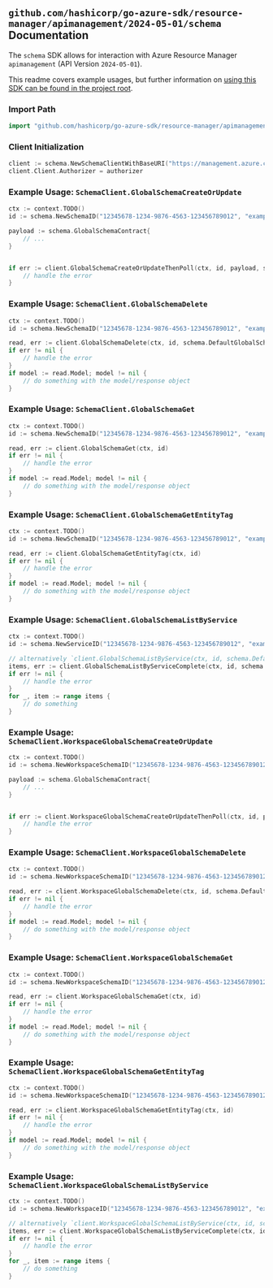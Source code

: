 
## `github.com/hashicorp/go-azure-sdk/resource-manager/apimanagement/2024-05-01/schema` Documentation

The `schema` SDK allows for interaction with Azure Resource Manager `apimanagement` (API Version `2024-05-01`).

This readme covers example usages, but further information on [using this SDK can be found in the project root](https://github.com/hashicorp/go-azure-sdk/tree/main/docs).

### Import Path

```go
import "github.com/hashicorp/go-azure-sdk/resource-manager/apimanagement/2024-05-01/schema"
```


### Client Initialization

```go
client := schema.NewSchemaClientWithBaseURI("https://management.azure.com")
client.Client.Authorizer = authorizer
```


### Example Usage: `SchemaClient.GlobalSchemaCreateOrUpdate`

```go
ctx := context.TODO()
id := schema.NewSchemaID("12345678-1234-9876-4563-123456789012", "example-resource-group", "serviceName", "schemaId")

payload := schema.GlobalSchemaContract{
	// ...
}


if err := client.GlobalSchemaCreateOrUpdateThenPoll(ctx, id, payload, schema.DefaultGlobalSchemaCreateOrUpdateOperationOptions()); err != nil {
	// handle the error
}
```


### Example Usage: `SchemaClient.GlobalSchemaDelete`

```go
ctx := context.TODO()
id := schema.NewSchemaID("12345678-1234-9876-4563-123456789012", "example-resource-group", "serviceName", "schemaId")

read, err := client.GlobalSchemaDelete(ctx, id, schema.DefaultGlobalSchemaDeleteOperationOptions())
if err != nil {
	// handle the error
}
if model := read.Model; model != nil {
	// do something with the model/response object
}
```


### Example Usage: `SchemaClient.GlobalSchemaGet`

```go
ctx := context.TODO()
id := schema.NewSchemaID("12345678-1234-9876-4563-123456789012", "example-resource-group", "serviceName", "schemaId")

read, err := client.GlobalSchemaGet(ctx, id)
if err != nil {
	// handle the error
}
if model := read.Model; model != nil {
	// do something with the model/response object
}
```


### Example Usage: `SchemaClient.GlobalSchemaGetEntityTag`

```go
ctx := context.TODO()
id := schema.NewSchemaID("12345678-1234-9876-4563-123456789012", "example-resource-group", "serviceName", "schemaId")

read, err := client.GlobalSchemaGetEntityTag(ctx, id)
if err != nil {
	// handle the error
}
if model := read.Model; model != nil {
	// do something with the model/response object
}
```


### Example Usage: `SchemaClient.GlobalSchemaListByService`

```go
ctx := context.TODO()
id := schema.NewServiceID("12345678-1234-9876-4563-123456789012", "example-resource-group", "serviceName")

// alternatively `client.GlobalSchemaListByService(ctx, id, schema.DefaultGlobalSchemaListByServiceOperationOptions())` can be used to do batched pagination
items, err := client.GlobalSchemaListByServiceComplete(ctx, id, schema.DefaultGlobalSchemaListByServiceOperationOptions())
if err != nil {
	// handle the error
}
for _, item := range items {
	// do something
}
```


### Example Usage: `SchemaClient.WorkspaceGlobalSchemaCreateOrUpdate`

```go
ctx := context.TODO()
id := schema.NewWorkspaceSchemaID("12345678-1234-9876-4563-123456789012", "example-resource-group", "serviceName", "workspaceId", "schemaId")

payload := schema.GlobalSchemaContract{
	// ...
}


if err := client.WorkspaceGlobalSchemaCreateOrUpdateThenPoll(ctx, id, payload, schema.DefaultWorkspaceGlobalSchemaCreateOrUpdateOperationOptions()); err != nil {
	// handle the error
}
```


### Example Usage: `SchemaClient.WorkspaceGlobalSchemaDelete`

```go
ctx := context.TODO()
id := schema.NewWorkspaceSchemaID("12345678-1234-9876-4563-123456789012", "example-resource-group", "serviceName", "workspaceId", "schemaId")

read, err := client.WorkspaceGlobalSchemaDelete(ctx, id, schema.DefaultWorkspaceGlobalSchemaDeleteOperationOptions())
if err != nil {
	// handle the error
}
if model := read.Model; model != nil {
	// do something with the model/response object
}
```


### Example Usage: `SchemaClient.WorkspaceGlobalSchemaGet`

```go
ctx := context.TODO()
id := schema.NewWorkspaceSchemaID("12345678-1234-9876-4563-123456789012", "example-resource-group", "serviceName", "workspaceId", "schemaId")

read, err := client.WorkspaceGlobalSchemaGet(ctx, id)
if err != nil {
	// handle the error
}
if model := read.Model; model != nil {
	// do something with the model/response object
}
```


### Example Usage: `SchemaClient.WorkspaceGlobalSchemaGetEntityTag`

```go
ctx := context.TODO()
id := schema.NewWorkspaceSchemaID("12345678-1234-9876-4563-123456789012", "example-resource-group", "serviceName", "workspaceId", "schemaId")

read, err := client.WorkspaceGlobalSchemaGetEntityTag(ctx, id)
if err != nil {
	// handle the error
}
if model := read.Model; model != nil {
	// do something with the model/response object
}
```


### Example Usage: `SchemaClient.WorkspaceGlobalSchemaListByService`

```go
ctx := context.TODO()
id := schema.NewWorkspaceID("12345678-1234-9876-4563-123456789012", "example-resource-group", "serviceName", "workspaceId")

// alternatively `client.WorkspaceGlobalSchemaListByService(ctx, id, schema.DefaultWorkspaceGlobalSchemaListByServiceOperationOptions())` can be used to do batched pagination
items, err := client.WorkspaceGlobalSchemaListByServiceComplete(ctx, id, schema.DefaultWorkspaceGlobalSchemaListByServiceOperationOptions())
if err != nil {
	// handle the error
}
for _, item := range items {
	// do something
}
```
